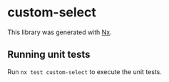 # custom-select

This library was generated with [Nx](https://nx.dev).

## Running unit tests

Run `nx test custom-select` to execute the unit tests.
